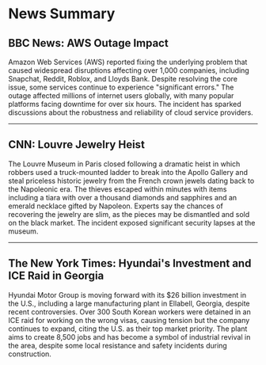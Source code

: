 # News Summary

## BBC News: AWS Outage Impact
Amazon Web Services (AWS) reported fixing the underlying problem that caused widespread disruptions affecting over 1,000 companies, including Snapchat, Reddit, Roblox, and Lloyds Bank. Despite resolving the core issue, some services continue to experience "significant errors." The outage affected millions of internet users globally, with many popular platforms facing downtime for over six hours. The incident has sparked discussions about the robustness and reliability of cloud service providers.

---

## CNN: Louvre Jewelry Heist
The Louvre Museum in Paris closed following a dramatic heist in which robbers used a truck-mounted ladder to break into the Apollo Gallery and steal priceless historic jewelry from the French crown jewels dating back to the Napoleonic era. The thieves escaped within minutes with items including a tiara with over a thousand diamonds and sapphires and an emerald necklace gifted by Napoleon. Experts say the chances of recovering the jewelry are slim, as the pieces may be dismantled and sold on the black market. The incident exposed significant security lapses at the museum.

---

## The New York Times: Hyundai's Investment and ICE Raid in Georgia
Hyundai Motor Group is moving forward with its $26 billion investment in the U.S., including a large manufacturing plant in Ellabell, Georgia, despite recent controversies. Over 300 South Korean workers were detained in an ICE raid for working on the wrong visas, causing tension but the company continues to expand, citing the U.S. as their top market priority. The plant aims to create 8,500 jobs and has become a symbol of industrial revival in the area, despite some local resistance and safety incidents during construction.

